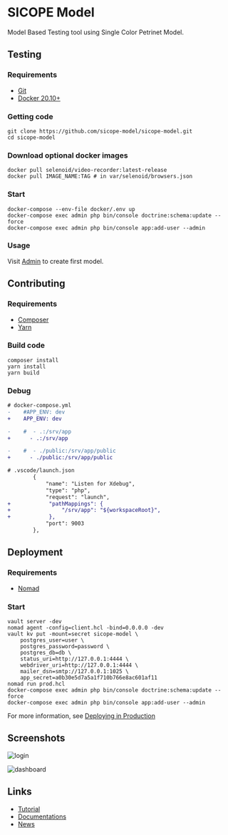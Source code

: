 # SICOPE Model

Model Based Testing tool using Single Color Petrinet Model.

## Testing

### Requirements

* [Git](https://git-scm.com/downloads)
* [Docker 20.10+](https://docs.docker.com/get-docker/)

### Getting code

```shell
git clone https://github.com/sicope-model/sicope-model.git
cd sicope-model
```

### Download optional docker images

```shell
docker pull selenoid/video-recorder:latest-release
docker pull IMAGE_NAME:TAG # in var/selenoid/browsers.json
```

### Start

```shell
docker-compose --env-file docker/.env up
docker-compose exec admin php bin/console doctrine:schema:update --force
docker-compose exec admin php bin/console app:add-user --admin
```

### Usage

Visit [Admin](https://localhost) to create first model.

## Contributing

### Requirements

* [Composer](https://getcomposer.org/download/)
* [Yarn](https://classic.yarnpkg.com/lang/en/docs/install/)

### Build code

```shell
composer install
yarn install
yarn build
```

### Debug

```diff
# docker-compose.yml
-    #APP_ENV: dev
+    APP_ENV: dev

-    #  - .:/srv/app
+      - .:/srv/app

-    #  - ./public:/srv/app/public
+      - ./public:/srv/app/public
```

```diff
# .vscode/launch.json
        {
            "name": "Listen for Xdebug",
            "type": "php",
            "request": "launch",
+            "pathMappings": {
+                "/srv/app": "${workspaceRoot}",
+            },
            "port": 9003
        },
```

## Deployment

### Requirements

* [Nomad](https://www.nomadproject.io/downloads)

### Start

```shell
vault server -dev
nomad agent -config=client.hcl -bind=0.0.0.0 -dev
vault kv put -mount=secret sicope-model \
    postgres_user=user \
    postgres_password=password \
    postgres_db=db \
    status_uri=http://127.0.0.1:4444 \
    webdriver_uri=http://127.0.0.1:4444 \
    mailer_dsn=smtp://127.0.0.1:1025 \
    app_secret=a0b30e5d7a5a1f710b766e8ac601af11
nomad run prod.hcl
docker-compose exec admin php bin/console doctrine:schema:update --force
docker-compose exec admin php bin/console app:add-user --admin
```

For more information, see [Deploying in Production](https://github.com/dunglas/symfony-docker/blob/main/docs/production.md)

## Screenshots

![login](http://sicope-model.github.io/img/screenshots/login.png)

![dashboard](http://sicope-model.github.io/img/screenshots/dashboard.png)


## Links

* [Tutorial](https://sicope-model.github.io/docs/tutorial)
* [Documentations](https://sicope-model.github.io/docs)
* [News](http://sicope-model.github.io/blog)
